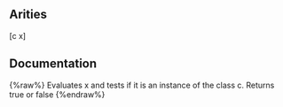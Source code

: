 ## Arities
[c x]

## Documentation
{%raw%}
Evaluates x and tests if it is an instance of the class
    c. Returns true or false
{%endraw%}
